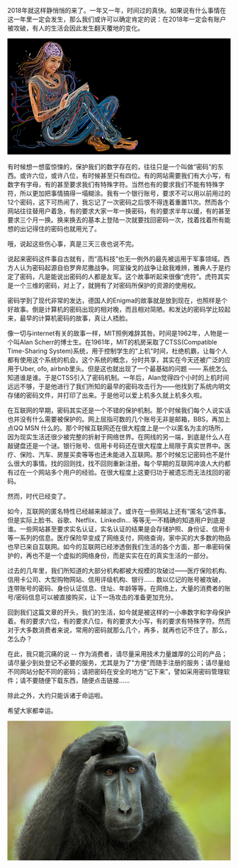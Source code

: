 2018年就这样静悄悄的来了。一年又一年，时间过的真快。如果说有什么事情在这一年里一定会发生，那么我们或许可以确定肯定的说：在2018年一定会有账户被攻破，有人的生活会因此发生翻天覆地的变化。

![数字生活](https://raw.githubusercontent.com/giveaaatry/giveaaatry.github.io/master/images/digital_me.png "图片来自网络")

有时候想一想蛮惊悚的，保护我们的数字存在的，往往只是一个叫做“密码”的东西。或许六位，或许八位，有时候甚至只有四位。有的网站需要我们有大小写，有数字有字母，有的甚至要求我们有特殊字符。当然也有的要求我们不能有特殊字符，所以更加把事情搞得一塌糊涂。我有一个银行账号，要求不可以用以前用过的12个密码，这下可热闹了，我忘记了一次密码之后恨不得连着重置11次。然而各个网站往往替用户着急，有的要求大家一年一换密码，有的要求半年以缓，有的甚至要求三个月一换。换来换去的基本上登陆一次就要找回密码一次，找着找着所有能想的出记得住的密码也就用光了。

哦，说起这些伤心事，真是三天三夜也说不完。

说起来密码这件事自古就有，而“高科技”也无一例外的最先被运用于军事领域。西方人认为密码起源自伯罗奔尼撒战争。同室操戈的战争让敌我难辨，雅典人于是约定了密码，凡是能说出密码的人都是友军。这个故事听起来很像“虎符”。虎符其实是一个三维的密码，对上了，就拥有了对密码所保护的资源的使用权。

密码学到了现代非常的发达，德国人的Enigma的故事就是放到现在，也照样是个好故事。倒是计算机的密码出现的相对晚，而且相对简陋。和发达的密码学比较起来，最早的计算机密码的故事，真让人捂脸。

像一切与internet有关的故事一样，MIT照例难辞其咎。时间是1962年，人物是一个叫Alan Scherr的博士生。在1961年，MIT的机房采取了CTSS(Compatible Time-Sharing System)系统，用于控制学生的"上机"时间，杜绝机霸，让每个人都有使用这个系统的机会。这个系统的概念，分时共享，其实在今天还被广泛的应用于Uber, ofo, airbnb里头。但是这也就出现了一个最基础的问题 —— 系统怎么知道谁是谁。于是CTSS引入了密码机制。一年后，Alan觉得四个小时的上机时间远远不够，于是他进行了我们所知的最早的密码攻击行为——他找到了系统内明文存储的密码文件，并打印了出来。于是他可以爱上机多久就上机多久啦。

在互联网的早期，密码其实还是一个不错的保护机制。那个时候我们每个人说实话也并没有什么需要被保护的。网上屈指可数的几个账号无非是邮箱，BBS，再加上点QQ MSN 什么的。那个时候互联网还在很大程度上是一个以匿名为主的场所，因为现实生活还很少被完整的折射于网络世界。在网线的另一端，到底是什么人在敲键盘还是一个谜。银行账号、信用卡号码还在很大程度上局限于真实世界中。医疗、保险、汽车、房屋买卖等等也还未能进入互联网。那个时候忘记密码也不是什么很大的事情。找的回则找，找不回则重新注册。每个早期的互联网冲浪人大约都有过在一个网站多个用户的经验。在很大程度上这要归功于被遗忘而无法找回的密码。

然而，时代已经变了。

如今，互联网的匿名特性已经越来越淡了。或许在一些网站上还有“匿名”这件事。但是实际上脸书、谷歌、Netflix、LinkedIn... 等等无一不精确的知道用户到底是谁。一些网站甚至要求实名认证，实名认证的结果是会存储护照、身份证、信用卡等一系列的信息。医疗保险早变成了网络支付，网络查询，家中买的大多数的物品也早已来自互联网。如今的互联网已经渗透倒我们生活的各个方面，那一串密码保护的，再也不是一个虚拟的网络身份，而是实实在在的真实生活的一部分。

过去的几年里，我们所知道的大部分机构都被大规模的攻破过——医疗保险机构、信用卡公司、大型购物网站、信用评级机构、银行…… 数以亿记的账号被攻破，连带账号的密码、身份认证信息、住址、年龄等等。在网络上，大量的消费者的账号/密码信息可以被直接购买，让下一场攻击的准备更加充分。

回到我们这篇文章的开头，我们的生活，如今就是被这样的一小串数字和字母保护着。有的要求六位，有的要求八位，有的要求大小写，有的要求有特殊字符。然而对于大多数消费者来说，常用的密码就那么几个，再多，就再也记不住了。那么，怎么办？

在此，我只能沉痛的说 -- 作为消费者，请尽量采用技术力量雄厚的公司的产品；请尽量少到处登记不必要的服务，尤其是为了"方便"而随手注册的服务；请尽量给不同网站分配不同的密码；请把密码在安全的地方“记下来”，譬如采用密码管理软件；请不要随便下载东西，随便点击链接……

除此之外，大约只能诉诸于命运啦。

希望大家都幸运。

![幸运](https://raw.githubusercontent.com/giveaaatry/giveaaatry.github.io/master/images/confused.jpg "图片来自网络")
